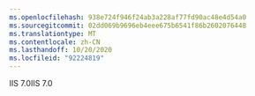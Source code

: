 ```yaml
---
ms.openlocfilehash: 938e724f946f24ab3a228af77fd90ac48e4d54a0
ms.sourcegitcommit: 02dd069b9696eb4eee675b6541f86b2602076448
ms.translationtype: MT
ms.contentlocale: zh-CN
ms.lasthandoff: 10/20/2020
ms.locfileid: "92224819"
---
```

<span data-ttu-id="2e567-101">IIS 7.0</span><span class="sxs-lookup"><span data-stu-id="2e567-101">IIS 7.0</span></span>